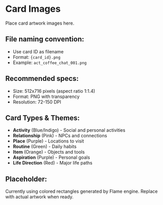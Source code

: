 # Card Images

Place card artwork images here.

## File naming convention:
- Use card ID as filename
- Format: `{card_id}.png`
- Example: `act_coffee_chat_001.png`

## Recommended specs:
- Size: 512x716 pixels (aspect ratio 1:1.4)
- Format: PNG with transparency
- Resolution: 72-150 DPI

## Card Types & Themes:
- **Activity** (Blue/Indigo) - Social and personal activities
- **Relationship** (Pink) - NPCs and connections
- **Place** (Purple) - Locations to visit
- **Routine** (Green) - Daily habits
- **Item** (Orange) - Objects and tools
- **Aspiration** (Purple) - Personal goals
- **Life Direction** (Red) - Major life paths

## Placeholder:
Currently using colored rectangles generated by Flame engine.
Replace with actual artwork when ready.


